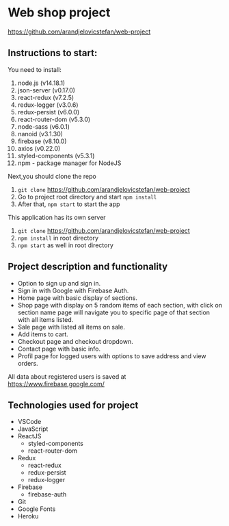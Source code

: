 # Web shop project

https://github.com/arandjelovicstefan/web-project

## Instructions to start:

You need to install:

1. node.js (v14.18.1)
2. json-server (v0.17.0)
3. react-redux (v7.2.5)
4. redux-logger (v3.0.6)
5. redux-persist (v6.0.0)
6. react-router-dom (v5.3.0)
7. node-sass (v6.0.1)
8. nanoid (v3.1.30)
9. firebase (v8.10.0)
10.   axios (v0.22.0)
11.   styled-components (v5.3.1)
12.   npm - package manager for NodeJS

Next,you should clone the repo

1. `git clone` https://github.com/arandjelovicstefan/web-project
2. Go to project root directory and start `npm install`
3. After that, `npm start` to start the app

This application has its own server

1. `git clone` https://github.com/arandjelovicstefan/web-project
2. `npm install` in root directory
3. `npm start` as well in root directory

## Project description and functionality

-  Option to sign up and sign in.
-  Sign in with Google with Firebase Auth.
-  Home page with basic display of sections.
-  Shop page with display on 5 random items of each section, with click on section name page will navigate you to specific page of that section with all items listed.
-  Sale page with listed all items on sale.
-  Add items to cart.
-  Checkout page and checkout dropdown.
-  Contact page with basic info.
-  Profil page for logged users with options to save address and view orders.

All data about registered users is saved at https://www.firebase.google.com/

## Technologies used for project

-  VSCode
-  JavaScript
-  ReactJS
   -  styled-components
   -  react-router-dom
-  Redux
   -  react-redux
   -  redux-persist
   -  redux-logger
-  Firebase
   -  firebase-auth
-  Git
-  Google Fonts
-  Heroku
